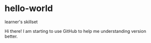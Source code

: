 # hello-world
learner's skillset

Hi there! I am starting to use GitHub to help me understanding version better.

